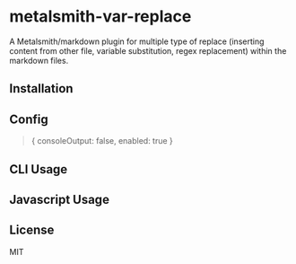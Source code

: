 # metalsmith-var-replace

A Metalsmith/markdown plugin for multiple type of replace (inserting content from other file, variable substitution, regex replacement) within the markdown files.

## Installation

## Config

>{
>consoleOutput: false,
>enabled: true
>}

## CLI Usage

## Javascript Usage

## License

MIT